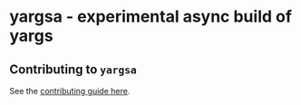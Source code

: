 # yargsa - experimental async build of yargs

## Contributing to `yargsa`

See the [contributing guide here](./CONTRIBUTING.md).
